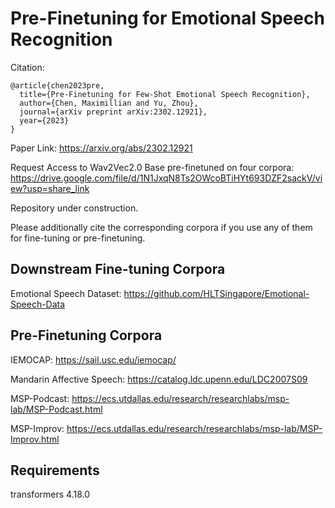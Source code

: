 # Pre-Finetuning for Emotional Speech Recognition

Citation:

```
@article{chen2023pre,
  title={Pre-Finetuning for Few-Shot Emotional Speech Recognition},
  author={Chen, Maximillian and Yu, Zhou},
  journal={arXiv preprint arXiv:2302.12921},
  year={2023}
}
```

Paper Link: https://arxiv.org/abs/2302.12921

Request Access to Wav2Vec2.0 Base pre-finetuned on four corpora: https://drive.google.com/file/d/1N1JxqN8Ts2OWcoBTiHYt693DZF2sackV/view?usp=share_link

Repository under construction.

Please additionally cite the corresponding corpora if you use any of them for fine-tuning or pre-finetuning.

## Downstream Fine-tuning Corpora

Emotional Speech Dataset: https://github.com/HLTSingapore/Emotional-Speech-Data

## Pre-Finetuning Corpora

IEMOCAP: https://sail.usc.edu/iemocap/

Mandarin Affective Speech: https://catalog.ldc.upenn.edu/LDC2007S09

MSP-Podcast: https://ecs.utdallas.edu/research/researchlabs/msp-lab/MSP-Podcast.html

MSP-Improv: https://ecs.utdallas.edu/research/researchlabs/msp-lab/MSP-Improv.html

## Requirements

transformers 4.18.0
